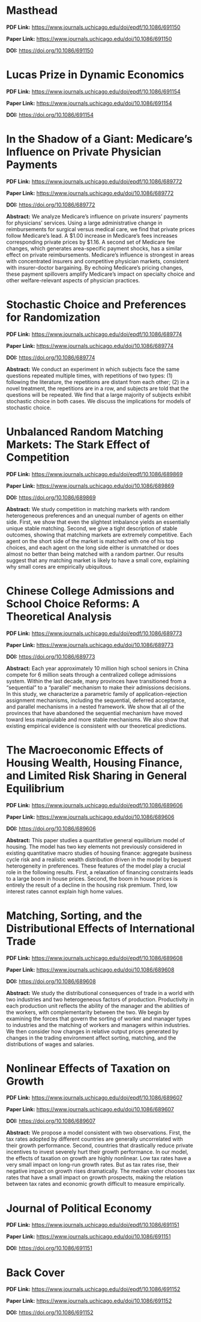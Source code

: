 # Masthead


**PDF Link:** https://www.journals.uchicago.edu/doi/epdf/10.1086/691150

**Paper Link:** https://www.journals.uchicago.edu/doi/10.1086/691150

**DOI:** https://doi.org/10.1086/691150



# Lucas Prize in Dynamic Economics


**PDF Link:** https://www.journals.uchicago.edu/doi/epdf/10.1086/691154

**Paper Link:** https://www.journals.uchicago.edu/doi/10.1086/691154

**DOI:** https://doi.org/10.1086/691154



# In the Shadow of a Giant: Medicare’s Influence on Private Physician Payments


**PDF Link:** https://www.journals.uchicago.edu/doi/epdf/10.1086/689772

**Paper Link:** https://www.journals.uchicago.edu/doi/10.1086/689772

**DOI:** https://doi.org/10.1086/689772

**Abstract:**
We analyze Medicare’s influence on private insurers’ payments for physicians’ services. Using a large administrative change in reimbursements for surgical versus medical care, we find that private prices follow Medicare’s lead. A $1.00 increase in Medicare’s fees increases corresponding private prices by $1.16. A second set of Medicare fee changes, which generates area-specific payment shocks, has a similar effect on private reimbursements. Medicare’s influence is strongest in areas with concentrated insurers and competitive physician markets, consistent with insurer-doctor bargaining. By echoing Medicare’s pricing changes, these payment spillovers amplify Medicare’s impact on specialty choice and other welfare-relevant aspects of physician practices.



# Stochastic Choice and Preferences for Randomization


**PDF Link:** https://www.journals.uchicago.edu/doi/epdf/10.1086/689774

**Paper Link:** https://www.journals.uchicago.edu/doi/10.1086/689774

**DOI:** https://doi.org/10.1086/689774

**Abstract:**
We conduct an experiment in which subjects face the same questions repeated multiple times, with repetitions of two types: (1) following the literature, the repetitions are distant from each other; (2) in a novel treatment, the repetitions are in a row, and subjects are told that the questions will be repeated. We find that a large majority of subjects exhibit stochastic choice in both cases. We discuss the implications for models of stochastic choice.



# Unbalanced Random Matching Markets: The Stark Effect of Competition


**PDF Link:** https://www.journals.uchicago.edu/doi/epdf/10.1086/689869

**Paper Link:** https://www.journals.uchicago.edu/doi/10.1086/689869

**DOI:** https://doi.org/10.1086/689869

**Abstract:**
We study competition in matching markets with random heterogeneous preferences and an unequal number of agents on either side. First, we show that even the slightest imbalance yields an essentially unique stable matching. Second, we give a tight description of stable outcomes, showing that matching markets are extremely competitive. Each agent on the short side of the market is matched with one of his top choices, and each agent on the long side either is unmatched or does almost no better than being matched with a random partner. Our results suggest that any matching market is likely to have a small core, explaining why small cores are empirically ubiquitous.



# Chinese College Admissions and School Choice Reforms: A Theoretical Analysis


**PDF Link:** https://www.journals.uchicago.edu/doi/epdf/10.1086/689773

**Paper Link:** https://www.journals.uchicago.edu/doi/10.1086/689773

**DOI:** https://doi.org/10.1086/689773

**Abstract:**
Each year approximately 10 million high school seniors in China compete for 6 million seats through a centralized college admissions system. Within the last decade, many provinces have transitioned from a “sequential” to a “parallel” mechanism to make their admissions decisions. In this study, we characterize a parametric family of application-rejection assignment mechanisms, including the sequential, deferred acceptance, and parallel mechanisms in a nested framework. We show that all of the provinces that have abandoned the sequential mechanism have moved toward less manipulable and more stable mechanisms. We also show that existing empirical evidence is consistent with our theoretical predictions.



# The Macroeconomic Effects of Housing Wealth, Housing Finance, and Limited Risk Sharing in General Equilibrium


**PDF Link:** https://www.journals.uchicago.edu/doi/epdf/10.1086/689606

**Paper Link:** https://www.journals.uchicago.edu/doi/10.1086/689606

**DOI:** https://doi.org/10.1086/689606

**Abstract:**
This paper studies a quantitative general equilibrium model of housing. The model has two key elements not previously considered in existing quantitative macro studies of housing finance: aggregate business cycle risk and a realistic wealth distribution driven in the model by bequest heterogeneity in preferences. These features of the model play a crucial role in the following results. First, a relaxation of financing constraints leads to a large boom in house prices. Second, the boom in house prices is entirely the result of a decline in the housing risk premium. Third, low interest rates cannot explain high home values.



# Matching, Sorting, and the Distributional Effects of International Trade


**PDF Link:** https://www.journals.uchicago.edu/doi/epdf/10.1086/689608

**Paper Link:** https://www.journals.uchicago.edu/doi/10.1086/689608

**DOI:** https://doi.org/10.1086/689608

**Abstract:**
We study the distributional consequences of trade in a world with two industries and two heterogeneous factors of production. Productivity in each production unit reflects the ability of the manager and the abilities of the workers, with complementarity between the two. We begin by examining the forces that govern the sorting of worker and manager types to industries and the matching of workers and managers within industries. We then consider how changes in relative output prices generated by changes in the trading environment affect sorting, matching, and the distributions of wages and salaries.



# Nonlinear Effects of Taxation on Growth


**PDF Link:** https://www.journals.uchicago.edu/doi/epdf/10.1086/689607

**Paper Link:** https://www.journals.uchicago.edu/doi/10.1086/689607

**DOI:** https://doi.org/10.1086/689607

**Abstract:**
We propose a model consistent with two observations. First, the tax rates adopted by different countries are generally uncorrelated with their growth performance. Second, countries that drastically reduce private incentives to invest severely hurt their growth performance. In our model, the effects of taxation on growth are highly nonlinear. Low tax rates have a very small impact on long-run growth rates. But as tax rates rise, their negative impact on growth rises dramatically. The median voter chooses tax rates that have a small impact on growth prospects, making the relation between tax rates and economic growth difficult to measure empirically.



# Journal of Political Economy


**PDF Link:** https://www.journals.uchicago.edu/doi/epdf/10.1086/691151

**Paper Link:** https://www.journals.uchicago.edu/doi/10.1086/691151

**DOI:** https://doi.org/10.1086/691151



# Back Cover


**PDF Link:** https://www.journals.uchicago.edu/doi/epdf/10.1086/691152

**Paper Link:** https://www.journals.uchicago.edu/doi/10.1086/691152

**DOI:** https://doi.org/10.1086/691152

